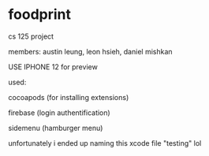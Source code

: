# foodprint

cs 125 project

members:
austin leung, leon hsieh, daniel mishkan

USE IPHONE 12 for preview

used:

cocoapods (for installing extensions)

firebase (login authentification)

sidemenu (hamburger menu)



unfortunately i ended up naming this xcode file "testing" lol
